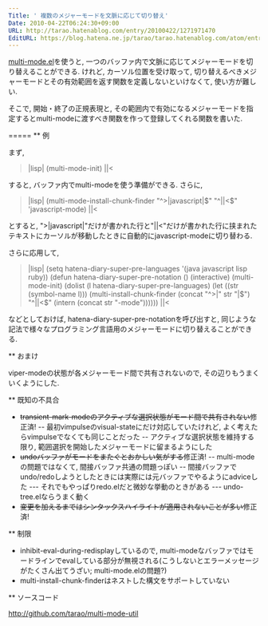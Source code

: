 ```yaml
---
Title: ' 複数のメジャーモードを文脈に応じて切り替え'
Date: 2010-04-22T06:24:30+09:00
URL: http://tarao.hatenablog.com/entry/20100422/1271971470
EditURL: https://blog.hatena.ne.jp/tarao/tarao.hatenablog.com/atom/entry/6653586347149236296
---
```


<a href="http://www.loveshack.ukfsn.org/emacs/multi-mode.el">multi-mode.el</a>を使うと, 一つのバッファ内で文脈に応じてメジャーモードを切り替えることができる. けれど, カーソル位置を受け取って, 切り替えるべきメジャーモードとその有効範囲を返す関数を定義しないといけなくて, 使い方が難しい.

そこで, 開始・終了の正規表現と, その範囲内で有効になるメジャーモードを指定するとmulti-modeに渡すべき関数を作って登録してくれる関数を書いた.

=====
** 例

まず,

>|lisp|
(multi-mode-init)
||<

すると, バッファ内でmulti-modeを使う準備ができる. さらに,

>|lisp|
(multi-mode-install-chunk-finder "^>|javascript|$" "^||<$" 'javascript-mode)
||<

とすると, ">|javascript|"だけが書かれた行と"||<"だけが書かれた行に挟まれたテキストにカーソルが移動したときに自動的にjavascript-modeに切り替わる.

さらに応用して,

>|lisp|
(setq hatena-diary-super-pre-languages '(java javascript lisp ruby))
(defun hatena-diary-super-pre-notation ()
  (interactive)
  (multi-mode-init)
  (dolist (l hatena-diary-super-pre-languages)
    (let ((str (symbol-name l)))
      (multi-install-chunk-finder (concat "^>|" str "|$") "^||<$"
                                  (intern (concat str "-mode"))))))
||<

などとしておけば, hatena-diary-super-pre-notationを呼び出すと, 同じような記法で様々なプログラミング言語用のメジャーモードに切り替えることができる.

** おまけ

viper-modeの状態が各メジャーモード間で共有されないので, その辺りもうまくいくようにした.

** 既知の不具合

- <s>transient-mark-modeのアクティブな選択状態がモード間で共有されない</s>修正済!
-- 最初vimpulseのvisual-stateにだけ対応していたけれど, よく考えたらvimpulseでなくても同じことだった
-- アクティブな選択状態を維持する限り, 範囲選択を開始したメジャーモードに留まるようにした
- <s>undoバッファがモードをまたぐとおかしい気がする</s>修正済!
-- multi-modeの問題ではなくて, 間接バッファ共通の問題っぽい
-- 間接バッファでundo/redoしようとしたときには実際には元バッファでやるようにadviceした
--- それでもやっぱりredo.elだと微妙な挙動のときがある
--- undo-tree.elならうまく動く
- <s>変更を加えるまではシンタックスハイライトが適用されないことが多い</s>修正済!

** 制限

- inhibit-eval-during-redisplayしているので, multi-modeなバッファではモードラインでevalしている部分が無視される(こうしないとエラーメッセージがたくさん出てうざい; multi-mode.elの問題?)
- multi-install-chunk-finderはネストした構文をサポートしていない

** ソースコード

http://github.com/tarao/multi-mode-util
